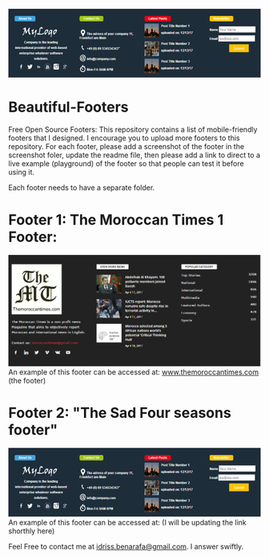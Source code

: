 ![Alt text](/images/footer.png?raw=true "Footer Number 1")

# Beautiful-Footers
Free Open Source Footers:
This repository contains a list of mobile-friendly footers that I designed.
I encourage you to upload more footers to this repository.
For each footer, please add a screenshot of the footer in the screenshot foler, update the readme file, then please add a link to direct to a live example (playground) of the footer so that people can test it before using it.

Each footer needs to have a separate folder.
#  Footer 1: The Moroccan Times 1 Footer:

![Alt text](/screenshots/moroccantimes.png?raw=true "Footer Number 1")
An example of this footer can be accessed at: www.themoroccantimes.com (the footer)
#  Footer 2: "The Sad Four seasons footer"
![Alt text](/screenshots/sad_four_seasons.png?raw=true "Footer Number 1")
An example of this footer can be accessed at: (I will be updating the link shorthly here)


Feel Free to contact me at idriss.benarafa@gmail.com. I answer swiftly.
